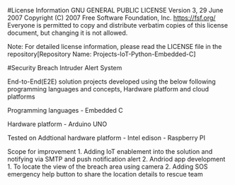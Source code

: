 #License Information
        GNU GENERAL PUBLIC LICENSE
        Version 3, 29 June 2007
Copyright (C) 2007 Free Software Foundation, Inc. 
https://fsf.org/ Everyone is permitted to copy and 
distribute verbatim copies of this license document, 
but changing it is not allowed.

Note: For detailed license information, 
please read the LICENSE file in the repository[Repository Name: Projects-IoT-Python-Embedded-C]


#Security Breach Intruder Alert System

End-to-End(E2E) solution projects developed using the below following programming languages and concepts, Hardware platform and cloud platforms

Programming languages
	- Embedded C

Hardware platform 
	- Arduino UNO
 
Tested on Addtional hardware platform
	- Intel edison
	- Raspberry PI

Scope for improvement
	1. Adding IoT enablement into the solution and notifying via SMTP and push notification alert
	2. Andriod app development
		1. To locate the view of the breach area using camera
		2. Adding SOS emergency help button to share the location details to rescue team
